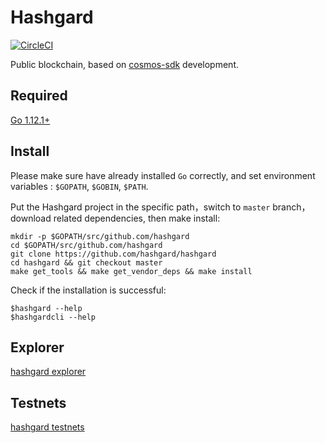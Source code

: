# Hashgard

[![CircleCI](https://circleci.com/gh/hashgard/hashgard/tree/master.svg?style=shield)](https://circleci.com/gh/hashgard/hashgard/tree/master)

Public blockchain, based on [cosmos-sdk](https://github.com/cosmos/cosmos-sdk) development.

## Required
[Go 1.12.1+](https://golang.org/dl/)

## Install
Please make sure have already installed `Go` correctly, and set environment variables : `$GOPATH`, `$GOBIN`, `$PATH`.

Put the Hashgard project in the specific path，switch to `master` branch，download related dependencies, then make install:
```
mkdir -p $GOPATH/src/github.com/hashgard
cd $GOPATH/src/github.com/hashgard
git clone https://github.com/hashgard/hashgard
cd hashgard && git checkout master
make get_tools && make get_vendor_deps && make install
```

Check if the installation is successful:
```
$hashgard --help
$hashgardcli --help
```

## Explorer
[hashgard explorer](https://github.com/hashgard/gardplorer)

## Testnets
[hashgard testnets](https://github.com/hashgard/testnets)
